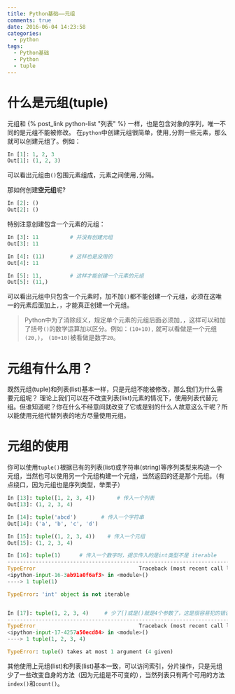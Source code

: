 ```yaml
---
title: Python基础——元组
comments: true
date: 2016-06-04 14:23:58
categories:
  - python
tags:
  - Python基础
  - Python
  - tuple
---
```



# 什么是元组(tuple)

元组和 {% post_link python-list "列表" %} 一样，也是包含对象的序列，唯一不同的是元组不能被修改。
在`python`中创建元组很简单，使用`,`分割一些元素，那么就可以创建元组了。例如：


```python
In [1]: 1, 2, 3
Out[1]: (1, 2, 3)
```

可以看出元组由`()`包围元素组成，元素之间使用`,`分隔。

<!-- more -->

那如何创建**空元组**呢?

```python
In [2]: ()
Out[2]: ()
```
特别注意创建包含一个元素的元组：

```python
In [3]: 11          # 并没有创建元组
Out[3]: 11 

In [4]: (11)        # 这样也是没用的
Out[4]: 11

In [5]: 11,         # 这样才能创建一个元素的元组
Out[5]: (11,)
```
可以看出元组中只包含一个元素时，加不加`()`都不能创建一个元组，必须在这唯一的元素后面加上`,`，才能真正创建一个元组。
> Python中为了消除歧义，规定单个元素的元组后面必须加`,`，这样可以和加了括号`()`的数学运算加以区分。例如：`(10+10),` 就可以看做是一个元组`(20,)`， `(10+10)`被看做是数字`20`。

# 元组有什么用？
 既然元组(tuple)和列表(list)基本一样，只是元组不能被修改，那么我们为什么需要元组呢？
 理论上我们可以在不改变列表(list)元素的情况下，使用列表代替元组。但谁知道呢？你在什么不经意间就改变了它或是别的什么人故意这么干呢？所以能使用元组代替列表的地方尽量使用元组。
 

# 元组的使用
你可以使用`tuple()`根据已有的列表(list)或字符串(string)等序列类型来构造一个元组，当然也可以使用另一个元组构建一个元组，当然返回的还是那个元组。（有点绕口，因为元组也是序列类型，举栗子）

```python
In [13]: tuple([1, 2, 3, 4])       # 传入一个列表
Out[13]: (1, 2, 3, 4)

In [14]: tuple('abcd')        # 传入一个字符串
Out[14]: ('a', 'b', 'c', 'd')

In [15]: tuple((1, 2, 3, 4))    # 传入一个元组
Out[15]: (1, 2, 3, 4)

In [16]: tuple(1)      # 传入一个数字时，提示传入的是int类型不是 iterable 
---------------------------------------------------------------------------
TypeError                                 Traceback (most recent call last)
<ipython-input-16-3ab91a0f6af3> in <module>()
----> 1 tuple(1)

TypeError: 'int' object is not iterable


In [17]: tuple(1, 2, 3, 4)     # 少了[]或是()就是4个参数了，这是很容易犯的错误
---------------------------------------------------------------------------
TypeError                                 Traceback (most recent call last)
<ipython-input-17-4257a50ecd84> in <module>()
----> 1 tuple(1, 2, 3, 4)

TypeError: tuple() takes at most 1 argument (4 given)

```

其他使用上元组(list)和列表(list)基本一致，可以访问索引，分片操作，只是元组少了一些改变自身的方法（因为元组是不可变的），当然列表只有两个可用的方法`index()`和`count()`。
 